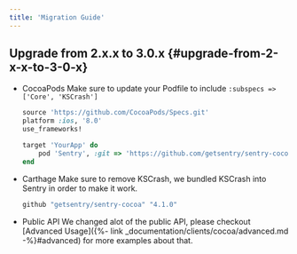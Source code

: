 ```yaml
---
title: 'Migration Guide'
---
```


## Upgrade from 2.x.x to 3.0.x {#upgrade-from-2-x-x-to-3-0-x}

-   CocoaPods Make sure to update your Podfile to include `:subspecs => ['Core', 'KSCrash']`

    ```ruby
    source 'https://github.com/CocoaPods/Specs.git'
    platform :ios, '8.0'
    use_frameworks!

    target 'YourApp' do
        pod 'Sentry', :git => 'https://github.com/getsentry/sentry-cocoa.git', :subspecs => ['Core', 'KSCrash'], :tag => '4.1.0'
    end
    ```
-   Carthage Make sure to remove KSCrash, we bundled KSCrash into Sentry in order to make it work.

    ```ruby
    github "getsentry/sentry-cocoa" "4.1.0"
    ```
-   Public API We changed alot of the public API, please checkout [Advanced Usage]({%- link _documentation/clients/cocoa/advanced.md -%}#advanced) for more examples about that.

